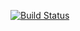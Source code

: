 [![Build Status](https://travis-ci.org/Pengs151/bobby.svg?branch=master)](https://travis-ci.org/Pengs151/bobby)
